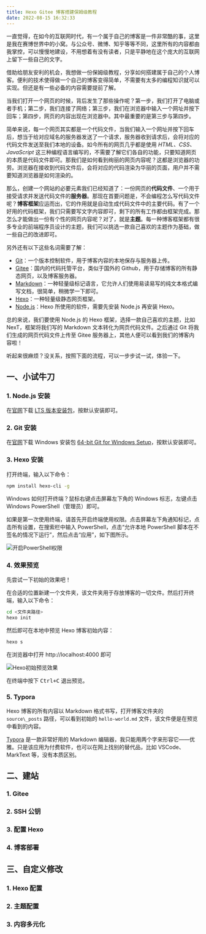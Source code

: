 ```yaml
---
title: Hexo Gitee 博客搭建保姆级教程
date: 2022-08-15 16:32:33
---
```


一直觉得，在如今的互联网时代，有一个属于自己的博客是一件非常酷的事，这里是我在赛博世界中的小窝。与公众号、微博、知乎等等不同，这里所有的内容都由我掌控，可以慢慢地建设，不用想着有没有读者，只是平静地在这个庞大的互联网上留下一些自己的文字。

借助给朋友安利的机会，我想做一份保姆级教程，分享如何搭建属于自己的个人博客。便利的技术使得做一个自己的博客变得简单，不需要有太多的编程知识就可以实现。但还是有一些必备的内容需要提前了解。

<!-- more -->

当我们打开一个网页的时候，背后发生了那些操作呢？第一步，我们打开了电脑或者手机；第二步，我们连接了网络；第三步，我们在浏览器中输入一个网址并按下回车；第四步，网页的内容出现在浏览器中。其中最重要的是第三步与第四步。

简单来说，每一个网页其实都是一个代码文件，当我们输入一个网址并按下回车后，想当于给对应域名的服务器发送了一个请求，服务器收到请求后，会将对应的代码文件发送至我们本地的设备。如今所有的网页几乎都是使用 *HTML、CSS、JavaScript* 这三种编程语言编写的，不需要了解它们各自的功能，只要知道网页的本质是代码文件即可。那我们是如何看到绚丽的网页内容呢？这都是浏览器的功劳。浏览器在接收到代码文件后，会将对应的代码渲染为华丽的页面，用户并不需要知道浏览器是如何渲染的。

那么，创建一个网站的必要元素我们已经知道了：一份网页的**代码文件**、一个用于接受请求并发送代码文件的**服务器**。那现在首要问题是，不会编程怎么写代码文件呢？**博客框架**应运而出，它的作用就是自动生成代码文件中的主要代码。有了一个好用的代码框架，我们只需要写文字内容即可，剩下的所有工作都由框架完成。那怎么才能做出一份有个性的网页内容呢？对了，就是**主题**。每一种博客框架都有很多专业的前端程序员设计的主题，我们可以挑选一款自己喜欢的主题作为基础，做一些自己的改进即可。

另外还有以下这些名词需要了解：

- [Git](https://git-scm.com/)：一个版本控制软件，用于博客内容的本地保存与服务器上传。
- [Gitee](https://gitee.com)：国内的代码托管平台，类似于国外的 Github，用于存储博客的所有静态网页，以及博客服务器。
- [Markdown](https://www.runoob.com/markdown/md-tutorial.html)：一种轻量级标记语言，它允许人们使用易读易写的纯文本格式编写文档，很简单，稍微学一下即可。
- [Hexo](https://hexo.io/)：一种轻量级静态网页框架。
- [Node.js](https://nodejs.org)：Hexo 所使用的软件，需要先安装 Node.js 再安装 Hexo。

总的来说，我们要使用 Node.js 的 Hexo 框架，选择一款自己喜欢的主题，比如 NexT，框架将我们写的 Markdown 文本转化为网页代码文件。之后通过 Git  将我们生成的网页代码文件上传至 Gitee 服务器上，其他人便可以看到我们的博客内容啦！

听起来很麻烦？没关系，按照下面的流程，可以一步步试一试，体验一下。

## 一、小试牛刀

### 1. Node.js 安装

在[官网](https://nodejs.org)下载 [LTS 版本安装包](https://nodejs.org/dist/v16.16.0/node-v16.16.0-x64.msi)，按默认安装即可。

### 2. Git 安装

在[官网](https://git-scm.com)下载 Windows 安装包 [64-bit Git for Windows Setup](https://github.com/git-for-windows/git/releases/download/v2.37.2.windows.2/Git-2.37.2.2-64-bit.exe)，按默认安装即可。

### 3. Hexo 安装

打开终端，输入以下命令：

```sh
npm install hexo-cli -g 
```

Windows 如何打开终端？鼠标右键点击屏幕左下角的 Windows 标志，左键点击 Windows PowerShell（管理员）即可。

如果是第一次使用终端，请首先开启终端使用权限。点击屏幕左下角通知标记，点击所有设置，在搜索栏中输入 PowerShell，点击“允许本地 PowerShell 脚本在不签名的情况下运行”，然后点击“应用”，如下图所示。

![开启PowerShell权限](https://s2.loli.net/2022/08/15/tbfnChLVl8Hs6mN.png)

### 4. 效果预览

先尝试一下初始的效果吧！

在合适的位置新建一个文件夹，该文件夹用于存放博客的一切文件。然后打开终端，输入以下命令：

```sh
cd <文件夹路径>
hexo init
```

然后即可在本地中预览 Hexo 博客初始内容：

```sh
hexo s
```

在浏览器中打开 http://localhost:4000 即可

![Hexo初始预览效果](https://s2.loli.net/2022/08/15/Y7hEanBXp6yIsPD.png)

在终端中按下 <kbd>Ctrl+C</kbd> 退出预览。

### 5. Typora

Hexo 博客的所有内容以 Markdown 格式书写，打开博客文件夹的 `source\_posts` 路径，可以看到初始的 `hello-world.md` 文件，该文件便是在预览中看到的内容。

[Typora](https://typoraio.cn/) 是一款非常好用的 Markdown 编辑器，我只能用两个字来形容它——优雅。只是该应用为付费软件，也可以在网上找别的替代品，比如 VSCode、MarkText 等，没有本质区别。

## 二、建站

### 1. Gitee

### 2. SSH 公钥

### 3. 配置 Hexo

### 4. 博客部署

## 三、自定义修改

### 1. Hexo 配置

### 2. 主题配置

### 3. 内容多元化
